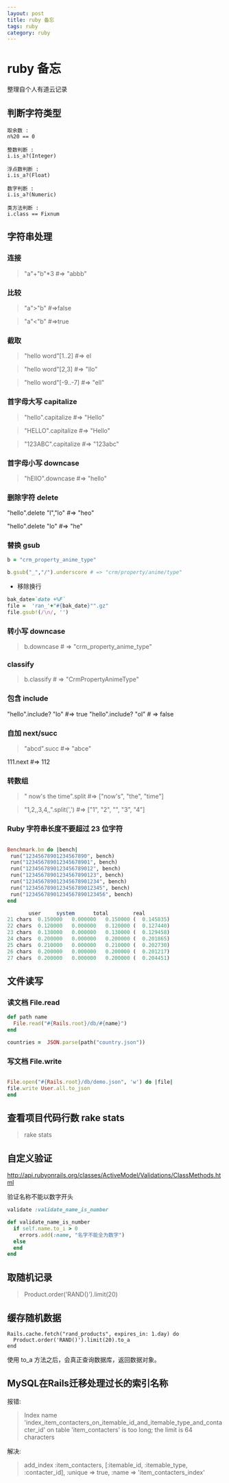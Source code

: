 ```yaml
---
layout: post
title: ruby 备忘
tags: ruby
category: ruby
---
```



#   ruby 备忘
整理自个人有道云记录

## 判断字符类型
    取余数 :
    n%20 == 0

    整数判断 :
    i.is_a?(Integer)

    浮点数判断 :
    i.is_a?(Float)

    数字判断 :
    i.is_a?(Numeric)

    类方法判断 :
    i.class == Fixnum


## 字符串处理

### 连接
> "a"+"b"*3 #=> "abbb"

### 比较
> "a">"b" #=>false

> "a"<"b" #=>true

### 截取
>"hello word"[1..2] #=> el

>"hello word"[2,3] #=> "llo"

>"hello word"[-9..-7] #=> "ell"


### 首字母大写 capitalize

>"hello".capitalize #=> "Hello"

>"HELLO".capitalize #=> "Hello"

>"123ABC".capitalize #=> "123abc"

### 首字母小写 downcase

>"hEllO".downcase #=> "hello"

### 删除字符 delete
"hello".delete "l","lo" #=> "heo"

"hello".delete "lo" #=> "he"

### 替换 gsub
```ruby
b = "crm_property_anime_type"

b.gsub("_","/").underscore # => "crm/property/anime/type"
```

- 移除换行

```ruby
bak_date=`date +%F`
file =  'ran_'+"#{bak_date}"".gz"
file.gsub!(/\n/, '')
```

### 转小写 downcase
>b.downcase # => "crm_property_anime_type"

### classify
>b.classify # => "CrmPropertyAnimeType"

### 包含 include
"hello".include? "lo" #=> true
"hello".include? "ol" # => false

### 自加 next/succ
>"abcd".succ #=> "abce"

111.next #=> 112

### 转数组
>" now's  the time".split        #=> ["now's", "the", "time"]

>"1,2,,3,4,,".split(',')         #=> ["1", "2", "", "3", "4"]


### Ruby 字符串长度不要超过 23 位字符

```ruby

Benchmark.bm do |bench|
 run("12345678901234567890", bench)
 run("123456789012345678901", bench)
 run("1234567890123456789012", bench)
 run("12345678901234567890123", bench)
 run("123456789012345678901234", bench)
 run("1234567890123456789012345", bench)
 run("12345678901234567890123456", bench)
end

       user     system      total        real
21 chars  0.150000   0.000000   0.150000 (  0.145835)
22 chars  0.120000   0.000000   0.120000 (  0.127440)
23 chars  0.130000   0.000000   0.130000 (  0.129458)
24 chars  0.200000   0.000000   0.200000 (  0.201865)
25 chars  0.210000   0.000000   0.210000 (  0.202730)
26 chars  0.200000   0.000000   0.200000 (  0.201217)
27 chars  0.200000   0.000000   0.200000 (  0.204451)

```

## 文件读写

### 读文档  File.read

```ruby
def path name
  File.read("#{Rails.root}/db/#{name}")
end

countries =  JSON.parse(path("country.json"))
```

### 写文档  File.write

```ruby

File.open("#{Rails.root}/db/demo.json", 'w') do |file|
file.write User.all.to_json
end

```

## 查看项目代码行数 rake stats
>rake stats


## 自定义验证
http://api.rubyonrails.org/classes/ActiveModel/Validations/ClassMethods.html

验证名称不能以数字开头

```ruby
validate :validate_name_is_number

def validate_name_is_number
  if self.name.to_i > 0
    errors.add(:name, "名字不能全为数字")
  else
  end
end

```

## 取随机记录
>Product.order('RAND()').limit(20)

## 缓存随机数据

    Rails.cache.fetch("rand_products", expires_in: 1.day) do
      Product.order('RAND()').limit(20).to_a
    end

使用 to_a 方法之后，会真正查询数据库，返回数据对象。

## MySQL在Rails迁移处理过长的索引名称
报错:
>Index name 'index_item_contacters_on_itemable_id_and_itemable_type_and_contacter_id' on table 'item_contacters' is too long; the limit is 64 characters

解决:
>    add_index :item_contacters, [:itemable_id, :itemable_type, :contacter_id],
          :unique => true, :name => 'item_contacters_index'
